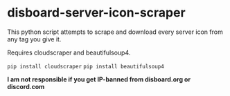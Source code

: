 # disboard-server-icon-scraper
This python script attempts to scrape and download every server icon from any tag you give it. 

Requires cloudscraper and beautifulsoup4.

``pip install cloudscraper`` 
``pip install beautifulsoup4``

**I am not responsible if you get IP-banned from disboard.org or discord.com**
